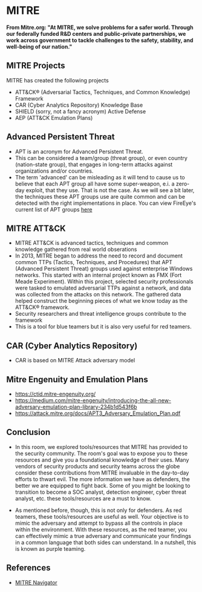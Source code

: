 # MITRE

**From Mitre.org: "At MITRE, we solve problems for a safer world. Through our federally funded R&D centers and public-private partnerships, we work across government to tackle challenges to the safety, stability, and well-being of our nation."**

## MITRE Projects

MITRE has created the following projects 
- ATT&CK® (Adversarial Tactics, Techniques, and Common Knowledge) Framework
- CAR (Cyber Analytics Repository) Knowledge Base
- SHIELD (sorry, not a fancy acronym) Active Defense
- AEP (ATT&CK Emulation Plans)

## Advanced Persistent Threat

- APT is an acronym for Advanced Persistent Threat. 
- This can be considered a team/group (threat group), or even country (nation-state group), that engages in long-term attacks against organizations and/or countries. 
- The term 'advanced' can be misleading as it will tend to cause us to believe that each APT group all have some super-weapon, e.i. a zero-day exploit, that they use. That is not the case. As we will see a bit later, the techniques these APT groups use are quite common and can be detected with the right implementations in place. You can view FireEye's current list of APT groups [here](https://www.mandiant.com/resources/apt-groups)

## MITRE ATT&CK
- MITRE ATT&CK is advanced tactics, techniques and common knowledge gathered from real world obserations
- In 2013, MITRE began to address the need to record and document common TTPs (Tactics, Techniques, and Procedures) that APT (Advanced Persistent Threat) groups used against enterprise Windows networks. This started with an internal project known as FMX (Fort Meade Experiment). Within this project, selected security professionals were tasked to emulated adversarial TTPs against a network, and data was collected from the attacks on this network. The gathered data helped construct the beginning pieces of what we know today as the ATT&CK® framework.
- Security researchers and threat intelligence groups contribute to the framework
- This is a tool for blue teamers but it is also very useful for red teamers.

## CAR (Cyber Analytics Repository)
- CAR is based on MITRE Attack adversary model

## Mitre Engenuity and Emulation Plans
- https://ctid.mitre-engenuity.org/
- https://medium.com/mitre-engenuity/introducing-the-all-new-adversary-emulation-plan-library-234b1d543f6b
- https://attack.mitre.org/docs/APT3_Adversary_Emulation_Plan.pdf


## Conclusion
- In this room, we explored tools/resources that MITRE has provided to the security community. The room's goal was to expose you to these resources and give you a foundational knowledge of their uses. Many vendors of security products and security teams across the globe consider these contributions from MITRE invaluable in the day-to-day efforts to thwart evil. The more information we have as defenders, the better we are equipped to fight back. Some of you might be looking to transition to become a SOC analyst, detection engineer, cyber threat analyst, etc. these tools/resources are a must to know.

- As mentioned before, though, this is not only for defenders. As red teamers, these tools/resources are useful as well. Your objective is to mimic the adversary and attempt to bypass all the controls in place within the environment. With these resources, as the red teamer, you can effectively mimic a true adversary and communicate your findings in a common language that both sides can understand. In a nutshell, this is known as purple teaming.  

## References
- [MITRE Navigator](https://mitre-attack.github.io/attack-navigator//#layerURL=https%3A%2F%2Fattack.mitre.org%2Fgroups%2FG0008%2FG0008-enterprise-layer.json)
